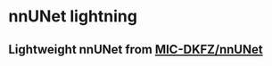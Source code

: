 # nnUNet lightning

## Lightweight nnUNet from [MIC-DKFZ/nnUNet](https://github.com/MIC-DKFZ/nnUNet)